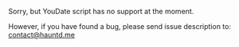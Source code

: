 Sorry, but YouDate script has no support at the moment.

However, if you have found a bug, please send issue description to: [contact@hauntd.me](mailto:contact@hauntd.me)
